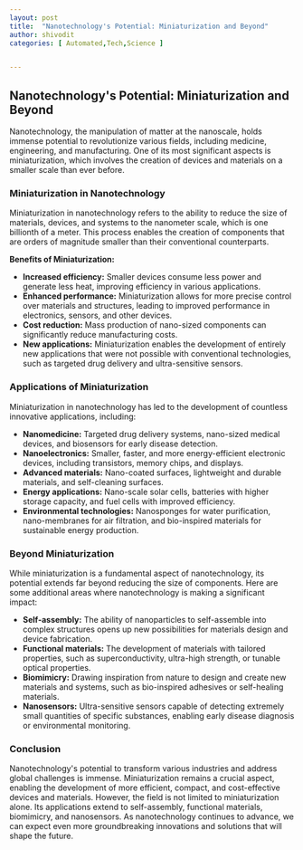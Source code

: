 ```yaml
---
layout: post
title:  "Nanotechnology's Potential: Miniaturization and Beyond"
author: shivodit
categories: [ Automated,Tech,Science ]


---
```

## Nanotechnology's Potential: Miniaturization and Beyond

Nanotechnology, the manipulation of matter at the nanoscale, holds immense potential to revolutionize various fields, including medicine, engineering, and manufacturing. One of its most significant aspects is miniaturization, which involves the creation of devices and materials on a smaller scale than ever before.

### Miniaturization in Nanotechnology

Miniaturization in nanotechnology refers to the ability to reduce the size of materials, devices, and systems to the nanometer scale, which is one billionth of a meter. This process enables the creation of components that are orders of magnitude smaller than their conventional counterparts.

**Benefits of Miniaturization:**

* **Increased efficiency:** Smaller devices consume less power and generate less heat, improving efficiency in various applications.
* **Enhanced performance:** Miniaturization allows for more precise control over materials and structures, leading to improved performance in electronics, sensors, and other devices.
* **Cost reduction:** Mass production of nano-sized components can significantly reduce manufacturing costs.
* **New applications:** Miniaturization enables the development of entirely new applications that were not possible with conventional technologies, such as targeted drug delivery and ultra-sensitive sensors.

### Applications of Miniaturization

Miniaturization in nanotechnology has led to the development of countless innovative applications, including:

* **Nanomedicine:** Targeted drug delivery systems, nano-sized medical devices, and biosensors for early disease detection.
* **Nanoelectronics:** Smaller, faster, and more energy-efficient electronic devices, including transistors, memory chips, and displays.
* **Advanced materials:** Nano-coated surfaces, lightweight and durable materials, and self-cleaning surfaces.
* **Energy applications:** Nano-scale solar cells, batteries with higher storage capacity, and fuel cells with improved efficiency.
* **Environmental technologies:** Nanosponges for water purification, nano-membranes for air filtration, and bio-inspired materials for sustainable energy production.

### Beyond Miniaturization

While miniaturization is a fundamental aspect of nanotechnology, its potential extends far beyond reducing the size of components. Here are some additional areas where nanotechnology is making a significant impact:

* **Self-assembly:** The ability of nanoparticles to self-assemble into complex structures opens up new possibilities for materials design and device fabrication.
* **Functional materials:** The development of materials with tailored properties, such as superconductivity, ultra-high strength, or tunable optical properties.
* **Biomimicry:** Drawing inspiration from nature to design and create new materials and systems, such as bio-inspired adhesives or self-healing materials.
* **Nanosensors:** Ultra-sensitive sensors capable of detecting extremely small quantities of specific substances, enabling early disease diagnosis or environmental monitoring.

### Conclusion

Nanotechnology's potential to transform various industries and address global challenges is immense. Miniaturization remains a crucial aspect, enabling the development of more efficient, compact, and cost-effective devices and materials. However, the field is not limited to miniaturization alone. Its applications extend to self-assembly, functional materials, biomimicry, and nanosensors. As nanotechnology continues to advance, we can expect even more groundbreaking innovations and solutions that will shape the future.
